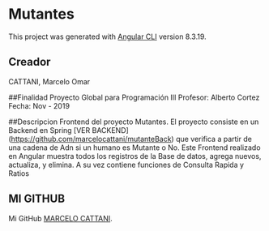# Mutantes

This project was generated with [Angular CLI](https://github.com/angular/angular-cli) version 8.3.19.

## Creador
CATTANI, Marcelo Omar

##Finalidad
Proyecto Global para Programación III
Profesor: Alberto Cortez
Fecha: Nov - 2019

##Descripcion 
Frontend del proyecto Mutantes. El proyecto consiste en un Backend en Spring [VER BACKEND] (https://github.com/marcelocattani/mutanteBack) que verifica a partir de una cadena de Adn si un humano es Mutante o No. Este Frontend realizado en Angular muestra todos los registros de la Base de datos, agrega nuevos, actualiza, y elimina. A su vez contiene funciones de Consulta Rapida y Ratios

## MI GITHUB

Mi GitHub [MARCELO CATTANI](https://github.com/marcelocattani).
